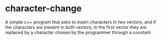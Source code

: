 # character-change
A simple c++ program that asks to insert characters in two vectors, and if the characters are present in both vectors, in the first vector they are replaced by a character chosen by the programmer through a constant
